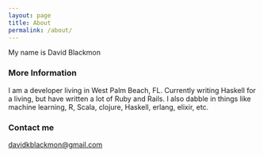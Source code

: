 ```yaml
---
layout: page
title: About
permalink: /about/
---
```


My name is David Blackmon

### More Information

I am a developer living in West Palm Beach, FL.
Currently writing Haskell for a living, but have written a lot of Ruby and Rails.
I also dabble in things like machine learning, R, Scala, clojure, Haskell, erlang, elixir, etc.


### Contact me

[davidkblackmon@gmail.com](mailto:davidkblackmon@gmail.com)
